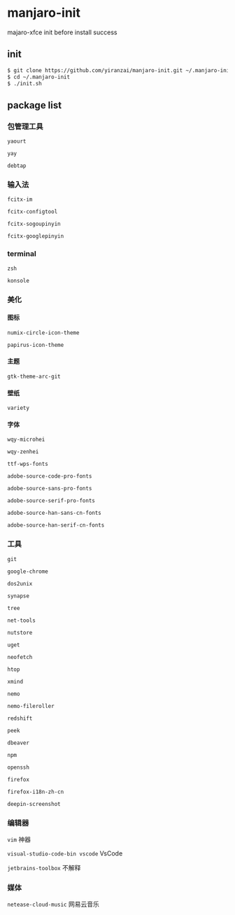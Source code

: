 # manjaro-init

majaro-xfce init before install success

## init

```sh
$ git clone https://github.com/yiranzai/manjaro-init.git ~/.manjaro-init
$ cd ~/.manjaro-init
$ ./init.sh
```

## package list

### 包管理工具

`yaourt`

`yay`

`debtap`

### 输入法

`fcitx-im`

`fcitx-configtool`

`fcitx-sogoupinyin`

`fcitx-googlepinyin`

### terminal

`zsh`

`konsole`

### 美化

#### 图标

`numix-circle-icon-theme`

`papirus-icon-theme`

#### 主题

`gtk-theme-arc-git`

#### 壁纸

`variety`

#### 字体

`wqy-microhei`

`wqy-zenhei`

`ttf-wps-fonts`

`adobe-source-code-pro-fonts`

`adobe-source-sans-pro-fonts`

`adobe-source-serif-pro-fonts`

`adobe-source-han-sans-cn-fonts`

`adobe-source-han-serif-cn-fonts`

### 工具

`git`

`google-chrome`

`dos2unix`

`synapse`

`tree`

`net-tools`

`nutstore`

`uget`

`neofetch`

`htop`

`xmind`

`nemo`

`nemo-fileroller`

`redshift`

`peek`

`dbeaver`

`npm`

`openssh`

`firefox`

`firefox-i18n-zh-cn`

`deepin-screenshot`

### 编辑器

`vim` 神器

`visual-studio-code-bin vscode` VsCode

`jetbrains-toolbox` 不解释

### 媒体

`netease-cloud-music` 网易云音乐
